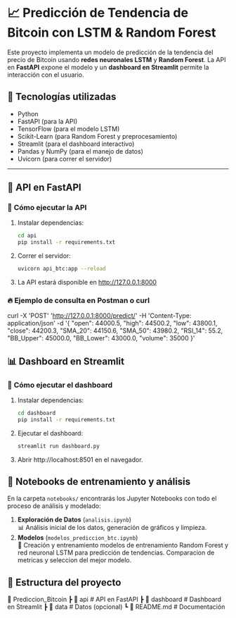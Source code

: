 # 📈 Predicción de Tendencia de Bitcoin con LSTM & Random Forest

Este proyecto implementa un modelo de predicción de la tendencia del precio de Bitcoin usando **redes neuronales LSTM** y **Random Forest**. La API en **FastAPI** expone el modelo y un **dashboard en Streamlit** permite la interacción con el usuario.

## 🚀 Tecnologías utilizadas
- Python
- FastAPI (para la API)
- TensorFlow (para el modelo LSTM)
- Scikit-Learn (para Random Forest y preprocesamiento)
- Streamlit (para el dashboard interactivo)
- Pandas y NumPy (para el manejo de datos)
- Uvicorn (para correr el servidor)

---

## 📡 API en FastAPI

### 📌 **Cómo ejecutar la API**
1. Instalar dependencias:
   ```bash
   cd api
   pip install -r requirements.txt
2. Correr el servidor:
   ```bash
   uvicorn api_btc:app --reload
3. La API estará disponible en http://127.0.0.1:8000
### 🔥 **Ejemplo de consulta en Postman o curl**
curl -X 'POST' 'http://127.0.0.1:8000/predict/' -H 'Content-Type: application/json' -d '{
  "open": 44000.5,
  "high": 44500.2,
  "low": 43800.1,
  "close": 44200.3,
  "SMA_20": 44150.6,
  "SMA_50": 43980.2,
  "RSI_14": 55.2,
  "BB_Upper": 45000.0,
  "BB_Lower": 43000.0,
  "volume": 35000
}'

## 📊 Dashboard en Streamlit

### 📌 **Cómo ejecutar el dashboard**
1. Instalar dependencias:
   ```bash
   cd dashboard
   pip install -r requirements.txt
2. Ejecutar el dashboard:
   ```bash
   streamlit run dashboard.py
3. Abrir http://localhost:8501 en el navegador.

## 📔 Notebooks de entrenamiento y análisis
En la carpeta `notebooks/` encontrarás los Jupyter Notebooks con todo el proceso de análisis y modelado:

1. **Exploración de Datos** (`analisis.ipynb`)  
   📊 Análisis inicial de los datos, generación de gráficos y limpieza.  
2. **Modelos** (`modelos_prediccion_btc.ipynb`)  
   🤖 Creación y entrenamiento modelos de entrenamiento Random Forest y red neuronal LSTM para predicción de tendencias. Comparacion de metricas y seleccion del mejor modelo. 

## 📁 Estructura del proyecto
📂 Prediccion_Bitcoin
┣ 📂 api          # API en FastAPI
┣ 📂 dashboard    # Dashboard en Streamlit
┣ 📂 data         # Datos (opcional)
┗ 📜 README.md    # Documentación

